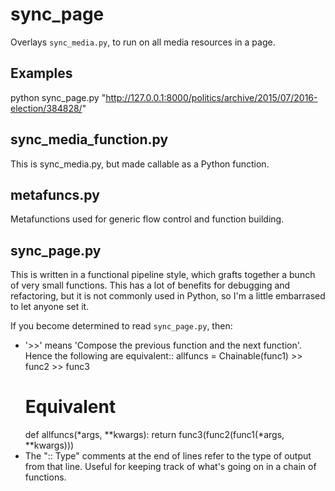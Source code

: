 sync_page
================
Overlays `sync_media.py`, to run on all media resources in a page.

Examples
--------------
python sync_page.py "http://127.0.0.1:8000/politics/archive/2015/07/2016-election/384828/"


sync_media_function.py
------------------------
This is sync_media.py, but made callable as a Python function.


metafuncs.py
-----------------
Metafunctions used for generic flow control and function building.


sync_page.py
--------------
This is written in a functional pipeline style, which grafts together a bunch of very small functions. This has a lot of benefits for debugging and refactoring, but it is not commonly used in Python, so I'm a little embarrased to let anyone set it.

If you become determined to read `sync_page.py`, then:
- '>>' means 'Compose the previous function and the next function'. Hence the following are equivalent::
    allfuncs = Chainable(func1) >> func2 >> func3
    # Equivalent
    def allfuncs(*args, **kwargs):
        return func3(func2(func1(*args, **kwargs)))
- The ":: Type" comments at the end of lines refer to the type of output from that line. Useful for keeping track of what's going on in a chain of functions.

